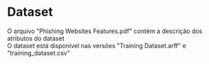 # Dataset

O arquivo "Phishing Websites Features.pdf" contém a descrição dos atributos do dataset <br>
O dataset está disponível nas versões "Training Dataset.arff" e "training_dataset.csv"

